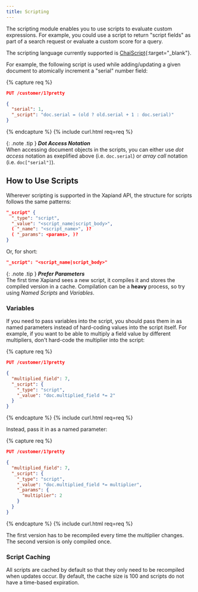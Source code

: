 ```yaml
---
title: Scripting
---
```


The scripting module enables you to use scripts to evaluate custom expressions.
For example, you could use a script to return "script fields" as part of a
search request or evaluate a custom score for a query.

The scripting language currently supported is
[ChaiScript](http://chaiscript.com){:target="_blank"}.

For example, the following script is used while adding/updating a given document
to atomically increment a "serial" number field:

{% capture req %}

```json
PUT /customer/1?pretty

{
  "serial": 1,
  "_script": "doc.serial = (old ? old.serial + 1 : doc.serial)"
}
```
{% endcapture %}
{% include curl.html req=req %}

{: .note .tip }
**_Dot Access Notation_**<br>
When accessing document objects in the scripts, you can either use _dot access_
notation as exeplified above (i.e. `doc.serial`) or _array call_ notation
(i.e. `doc["serial"]`).


## How to Use Scripts

Wherever scripting is supported in the Xapiand API, the structure for scripts
follows the same patterns:

```json
"_script" {
  "_type": "script",
  "_value": "<script_name|script_body>",
  ( "_name": "<script_name>", )?
  ( "_params": <params>, )?
}
```

Or, for short:

```json
"_script": "<script_name|script_body>"
```


{: .note .tip }
**_Prefer Parameters_**<br>
The first time Xapiand sees a new script, it compiles it and stores the compiled
version in a cache. Compilation can be a **heavy** process, so try using
_Named Scripts_ and _Variables_.


### Variables

If you need to pass variables into the script, you should pass them in as named
parameters instead of hard-coding values into the script itself. For example, if
you want to be able to multiply a field value by different multipliers, don't
hard-code the multiplier into the script:

{% capture req %}

```json
PUT /customer/1?pretty

{
  "multiplied_field": 7,
  "_script": {
    "_type": "script",
    "_value": "doc.multiplied_field *= 2"
  }
}
```
{% endcapture %}
{% include curl.html req=req %}

Instead, pass it in as a named parameter:

{% capture req %}

```json
PUT /customer/1?pretty

{
  "multiplied_field": 7,
  "_script": {
    "_type": "script",
    "_value": "doc.multiplied_field *= multiplier",
    "_params": {
      "multiplier": 2
    }
  }
}
```
{% endcapture %}
{% include curl.html req=req %}

The first version has to be recompiled every time the multiplier changes. The
second version is only compiled once.


### Script Caching

All scripts are cached by default so that they only need to be recompiled when
updates occur. By default, the cache size is 100 and scripts do not have a
time-based expiration.
